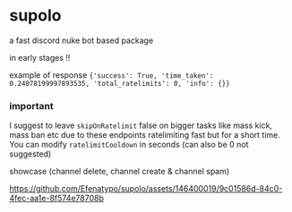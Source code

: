 # supolo
a fast discord nuke bot based package

in early stages !!

example of response
`
{'success': True, 'time_taken': 0.24078199997893535, 'total_ratelimits': 0, 'info': {}}
`

### important
I suggest to leave `skipOnRatelimit` false on bigger tasks like mass kick, mass ban etc due to these endpoints ratelimiting fast but for a short time. You can modify `ratelimitCooldown` in seconds (can also be 0 not suggested)


showcase (channel delete, channel create & channel spam)

https://github.com/Efenatypo/supolo/assets/146400019/9c01586d-84c0-4fec-aa1e-8f574e78708b

